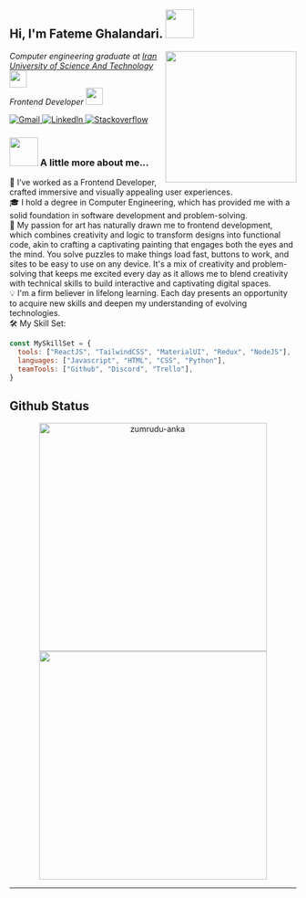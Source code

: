 <h2> Hi, I'm Fateme Ghalandari. 
  <img src="https://media.giphy.com/media/mGcNjsfWAjY5AEZNw6/giphy.gif" width="50">
</h2>
<img align='right' src="https://media.giphy.com/media/ieyl9zmCjO4b4t6qoY/giphy.gif" width="230">
<p>
  <em>
    Computer engineering graduate at 
    <a href="https://www.iust.ac.ir/">
      Iran University of Science And Technology</a>
    <img src="https://media.giphy.com/media/fYSnHlufseco8Fh93Z/giphy.gif" width="30">
  </br>
    Frontend Developer
    <img src="https://media.giphy.com/media/WUlplcMpOCEmTGBtBW/giphy.gif" width="30"> 
  </em>
</p>
<p>
  <a href="fghalandarii@gmail.com">
    <img alt="Gmail" src="https://img.shields.io/badge/Gmail-D14836?style=for-the-badge&logo=gmail&logoColor=white" />
  </a>
  
  <a href="https://www.linkedin.com/in/fateme-ghalandari/" target="_blank">
    <img alt="LinkedIn" src="https://img.shields.io/badge/linkedin-%230077B5.svg?&style=for-the-badge&logo=linkedin&logoColor=white" />
  </a>
  <a href="https://stackoverflow.com/users/12572405/fateme-ghalandari" target="_blank">
    <img alt="Stackoverflow" src="https://img.shields.io/badge/Stack_Overflow-FE7A16?style=for-the-badge&logo=stack-overflow&logoColor=white" />
  </a> 

  
</p>

### <img src="https://media.giphy.com/media/VgCDAzcKvsR6OM0uWg/giphy.gif" width="50"> A little more about me...  
🔭 I’ve worked as a Frontend Developer, crafted immersive and visually appealing user experiences.  
🎓 I hold a degree in Computer Engineering, which has provided me with a solid foundation in software development and problem-solving.  
🎨 My passion for art has naturally drawn me to frontend development, which combines creativity and logic to transform designs into functional code, akin to crafting a captivating painting that engages both the eyes and the mind. You solve puzzles to make things load fast, buttons to work, and sites to be easy to use on any device. It's a mix of creativity and problem-solving that keeps me excited every day as it allows me to blend creativity with technical skills to build interactive and captivating digital spaces.  
💡 I'm a firm believer in lifelong learning. Each day presents an opportunity to acquire new skills and deepen my understanding of evolving technologies.    
🛠️ My Skill Set:  
```javascript
const MySkillSet = {
  tools: ["ReactJS", "TailwindCSS", "MaterialUI", "Redux", "NodeJS"],
  languages: ["Javascript", "HTML", "CSS", "Python"],
  teamTools: ["Github", "Discord", "Trello"],
}
```
<h2 align="start">Github Status</h2>

<div align="center" >
  <div>
    <a href="https://github.com/FatemeGhalandari" title="Go to Source">
      <img width=400 src="https://github-readme-stats.vercel.app/api?username=FatemeGhalandari&show_icons=true&theme=transparent&hide_border=true&hide=contribs&hide_rank=true" alt="zumrudu-anka" />
    </a>
    <a href="https://github.com/FatemeGhalandari" title="Go to Source">
      <img width=400 src="https://streak-stats.demolab.com/?user=FatemeGhalandari&theme=transparent&hide_border=true" />
    </a>
  </div>
</div>  


---
